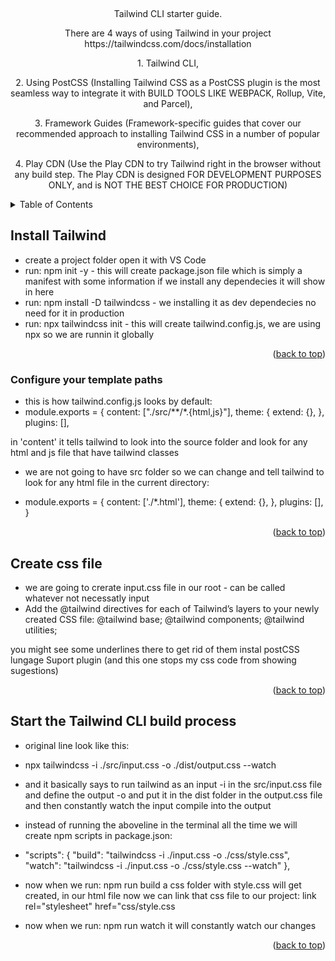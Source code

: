<a name="readme-top"></a>

<!-- PROJECT LOGO -->
<br />
<div align="center">

  <p>
    Tailwind CLI starter guide. 
   
  </p>
  <p>There are 4 ways of using Tailwind in your project https://tailwindcss.com/docs/installation 
  <p>1. Tailwind CLI, </p>
  <p>2. Using PostCSS (Installing Tailwind CSS as a PostCSS plugin is the most seamless way to integrate it with BUILD TOOLS LIKE WEBPACK, Rollup, Vite, and Parcel),</p>
  <p>3. Framework Guides (Framework-specific guides that cover our recommended approach to installing Tailwind CSS in a number of popular environments),</p>
  <p> 4. Play CDN (Use the Play CDN to try Tailwind right in the browser without any build step. The Play CDN is designed FOR DEVELOPMENT PURPOSES ONLY, and is NOT THE BEST CHOICE FOR PRODUCTION)</p>
  </p>
  <p>
</div>

<!-- TABLE OF CONTENTS -->
<details>
  <summary>Table of Contents</summary>
  <ol>
    <li><a href="#insatll-tailwind">Install Tailwind</a></li>
    <li><a href="#configure-your-template-paths">Configure your template paths</a></li>
    <li><a href="#create-css-file">Create css file</a></li>
    <li><a href="#start-the-tailwind-cli-build-process">Start the Tailwind CLI build process</a></li>
    
  </ol>
</details>

<!-- ABOUT THE PROJECT -->

## Install Tailwind

- create a project folder open it with VS Code
- run: npm init -y   - this will create package.json file which is simply a manifest with some information if we install any dependecies it will show in here
- run: npm install -D tailwindcss  - we installing it as dev dependecies no need for it in production
- run:  npx tailwindcss init  - this will create tailwind.config.js, we are using npx so we are runnin it globally

<p align="right">(<a href="#readme-top">back to top</a>)</p>

### Configure your template paths
- this is how tailwind.config.js looks by default:
- module.exports = {
  content: ["./src/**/*.{html,js}"],
  theme: {
    extend: {},
  },
  plugins: [],
 
 in 'content' it tells tailwind to look into the source folder and look for any html and js file that have tailwind classes 

 - we are not going to have src folder so we can change and tell 
 tailwind to look for any html file in the current directory:

- module.exports = {
  content: ['./*.html'],
  theme: {
    extend: {},
  },
  plugins: [],
}



<p align="right">(<a href="#readme-top">back to top</a>)</p>

<!-- ACKNOWLEDGMENTS -->

## Create css file

- we are going to crerate input.css file in our root - can be called whatever not necessatly input
- Add the @tailwind directives for each of Tailwind’s layers to your newly created CSS file:
@tailwind base;
@tailwind components;
@tailwind utilities;

you might see some underlines there to get rid of them instal postCSS lungage Suport plugin (and this one stops my css code from showing sugestions)

<p align="right">(<a href="#readme-top">back to top</a>)</p>

## Start the Tailwind CLI build process

- original line look like this:
- npx tailwindcss -i ./src/input.css -o ./dist/output.css --watch 
- and it basically says to run tailwind as an input -i in the src/input.css file and define the output -o and put it in the dist folder in the output.css file and then constantly watch the input compile into the output

- instead of running the aboveline in the terminal all the time we will create npm scripts in package.json:
-  "scripts": {
    "build": "tailwindcss -i ./input.css -o ./css/style.css",
    "watch": "tailwindcss -i ./input.css -o ./css/style.css --watch"
  }, 

- now when we run: npm run build a css folder with style.css will get created, in our html file now we can link that css file to our project:
 link rel="stylesheet" href="css/style.css

- now when we run: npm run watch it will constantly watch our changes  

<p align="right">(<a href="#readme-top">back to top</a>)</p>

